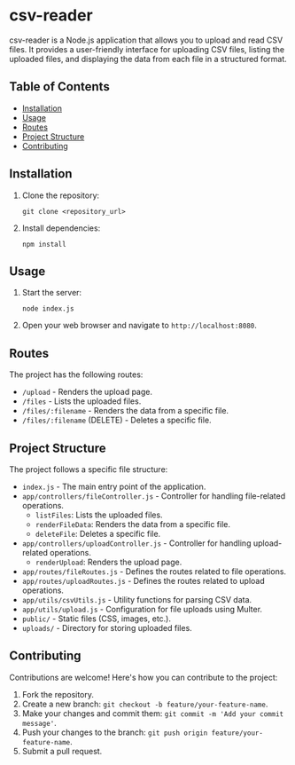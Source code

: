
# csv-reader

csv-reader is a Node.js application that allows you to upload and read CSV files. It provides a user-friendly interface for uploading CSV files, listing the uploaded files, and displaying the data from each file in a structured format.

## Table of Contents

- [Installation](#installation)
- [Usage](#usage)
- [Routes](#routes)
- [Project Structure](#project-structure)
- [Contributing](#contributing)

## Installation

1. Clone the repository:
   ```
   git clone <repository_url>
   ```

2. Install dependencies:
   ```
   npm install
   ```

## Usage

1. Start the server:
   ```
   node index.js
   ```

2. Open your web browser and navigate to `http://localhost:8080`.

## Routes

The project has the following routes:

- `/upload` - Renders the upload page.
- `/files` - Lists the uploaded files.
- `/files/:filename` - Renders the data from a specific file.
- `/files/:filename` (DELETE) - Deletes a specific file.

## Project Structure

The project follows a specific file structure:

- `index.js` - The main entry point of the application.
- `app/controllers/fileController.js` - Controller for handling file-related operations.
  - `listFiles`: Lists the uploaded files.
  - `renderFileData`: Renders the data from a specific file.
  - `deleteFile`: Deletes a specific file.
- `app/controllers/uploadController.js` - Controller for handling upload-related operations.
  - `renderUpload`: Renders the upload page.
- `app/routes/fileRoutes.js` - Defines the routes related to file operations.
- `app/routes/uploadRoutes.js` - Defines the routes related to upload operations.
- `app/utils/csvUtils.js` - Utility functions for parsing CSV data.
- `app/utils/upload.js` - Configuration for file uploads using Multer.
- `public/` - Static files (CSS, images, etc.).
- `uploads/` - Directory for storing uploaded files.

## Contributing

Contributions are welcome! Here's how you can contribute to the project:

1. Fork the repository.
2. Create a new branch: `git checkout -b feature/your-feature-name`.
3. Make your changes and commit them: `git commit -m 'Add your commit message'`.
4. Push your changes to the branch: `git push origin feature/your-feature-name`.
5. Submit a pull request.

